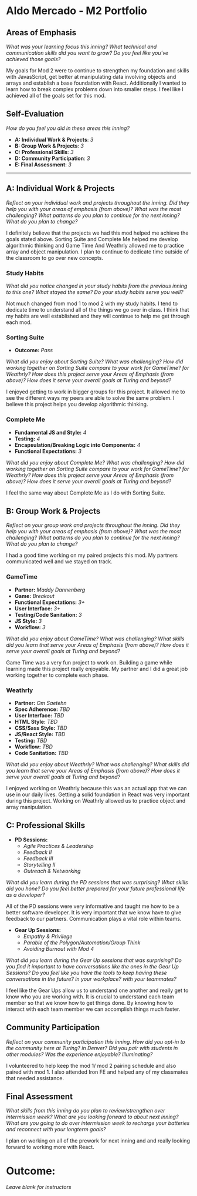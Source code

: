 # Aldo Mercado - M2 Portfolio

## Areas of Emphasis
_What was your learning focus this inning? What technical and communication skills did you want to grow? Do you feel like you've achieved those goals?_

My goals for Mod 2 were to continue to strengthen my foundation and skills with JavasScript, get better at manipulating data involving objects and arrays and establish a base foundation with React. Additionally I wanted to learn how to break complex problems down into smaller steps. I feel like I achieved all of the goals set for this mod. 

## Self-Evaluation
_How do you feel you did in these areas this inning?_

* **A: Individual Work & Projects**: _3_
* **B: Group Work & Projects**: _3_
* **C: Professional Skills**: _3_
* **D: Community Participation**: _3_
* **E: Final Assessment**: _3_

-----------------------

## A: Individual Work & Projects

_Reflect on your individual work and projects throughout the inning. Did they help you with your areas of emphasis (from above)? What was the most challenging? What patterns do you plan to continue for the next inning? What do you plan to change?_

I definitely believe that the projects we had this mod helped me achieve the goals stated above. Sorting Suite and Complete Me helped me develop algorithmic thinking and Game Time And Weathrly allowed me to practice array and object manipulation. I plan to continue to dedicate time outside of the classroom to go over new concepts.  


### Study Habits

_What did you notice changed in your study habits from the previous inning to this one? What stayed the same? Do your study habits serve you well?_

Not much changed from mod 1 to mod 2 with my study habits. I tend to dedicate time to understand all of the things we go over in class. I think that my habits are well established and they will continue to help me get through each mod.

### Sorting Suite
* **Outcome:** _Pass_

_What did you enjoy about Sorting Suite? What was challenging? How did working together on Sorting Suite compare to your work for GameTime? for Weathrly? How does this project serve your Areas of Emphasis (from above)? How does it serve your overall goals at Turing and beyond?_

I enjoyed getting to work in bigger groups for this project. It allowed me to see the different ways my peers are able to solve the same problem. I believe this project helps you develop algorithmic thinking.

### Complete Me
* **Fundamental JS and Style:** _4_
* **Testing:** _4_
* **Encapsulation/Breaking Logic into Components:** _4_
* **Functional Expectations:** _3_

_What did you enjoy about Complete Me? What was challenging? How did working together on Sorting Suite compare to your work for GameTime? for Weathrly? How does this project serve your Areas of Emphasis (from above)? How does it serve your overall goals at Turing and beyond?_

I feel the same way about Complete Me as I do with Sorting Suite.


## B: Group Work & Projects

_Reflect on your group work and projects throughout the inning. Did they help you with your areas of emphasis (from above)? What was the most challenging? What patterns do you plan to continue for the next inning? What do you plan to change?_

I had a good time working on my paired projects this mod. My partners communicated well and we stayed on track.  

### GameTime
* **Partner:** _Maddy Dannenberg_
* **Game:** _Breakout_
* **Functional Expectations:** _3+_
* **User Interface:** _3+_
* **Testing/Code Sanitation:** _3_
* **JS Style:** _3_
* **Workflow:** _3_

_What did you enjoy about GameTime? What was challenging? What skills did you learn that serve your Areas of Emphasis (from above)? How does it serve your overall goals at Turing and beyond?_

Game Time was a very fun project to work on. Building a game while learning made this project really enjoyable. My partner and I did a great job working together to complete each phase. 

### Weathrly
* **Partner:** _Om Saetehn_
* **Spec Adherence:** _TBD_
* **User Interface:** _TBD_
* **HTML Style:** _TBD_
* **CSS/Sass Style:** _TBD_
* **JS/React Style:** _TBD_
* **Testing:** _TBD_
* **Workflow:** _TBD_
* **Code Sanitation:** _TBD_

_What did you enjoy about Weathrly? What was challenging? What skills did you learn that serve your Areas of Emphasis (from above)? How does it serve your overall goals at Turing and beyond?_

I enjoyed working on Weathrly because this was an actual app that we can use in our daily lives. Getting a solid foundation in React was very important during this project. Working on Weathrly allowed us to practice object and array manipulation.

## C: Professional Skills

* **PD Sessions:**
  * _Agile Practices & Leadership_
  * _Feedback II_
  * _Feedback III_
  * _Storytelling II_
  * _Outreach & Networking_

_What did you learn during the PD sessions that was surprising? What skills did you hone? Do you feel better prepared for your future professional life as a developer?_

All of the PD sessions were very informative and taught me how to be a better software developer. It is very important that we know have to give feedback to our partners. Communication plays a vital role within teams.

* **Gear Up Sessions:**
  * _Empathy & Privilege_
  * _Parable of the Polygon/Automation/Group Think_
  * _Avoiding Burnout with Mod 4_

_What did you learn during the Gear Up sessions that was surprising? Do you find it important to have conversations like the ones in the Gear Up Sessions? Do you feel like you have the tools to keep having these conversations in the future? in your workplace? with your teammates?_

I feel like the Gear Ups allow us to understand one another and really get to know who you are working with. It is crucial to understand each team member so that we know how to get things done. By knowing how to interact with each team member we can accomplish things much faster.

## Community Participation

_Reflect on your community participation this inning. How did you opt-in to the community here at Turing? in Denver? Did you pair with students in other modules? Was the experience enjoyable? Illuminating?_

I volunteered to help keep the mod 1/ mod 2 pairing schedule and also paired with mod 1. I also attended Iron FE and helped any of my classmates that needed assistance. 

## Final Assessment

_What skills from this inning do you plan to review/strengthen over intermission week? What are you looking forward to about next inning? What are you going to do over intermission week to recharge your batteries and reconnect with your longterm goals?_

I plan on working on all of the prework for next inning and and really looking forward to working more with React.

# Outcome:
_Leave blank for instructors_